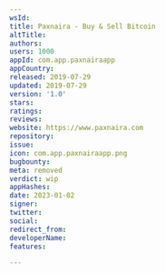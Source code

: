 ```yaml
---
wsId: 
title: Paxnaira - Buy & Sell Bitcoin
altTitle: 
authors: 
users: 1000
appId: com.app.paxnairaapp
appCountry: 
released: 2019-07-29
updated: 2019-07-29
version: '1.0'
stars: 
ratings: 
reviews: 
website: https://www.paxnaira.com
repository: 
issue: 
icon: com.app.paxnairaapp.png
bugbounty: 
meta: removed
verdict: wip
appHashes: 
date: 2023-01-02
signer: 
twitter: 
social: 
redirect_from: 
developerName: 
features: 

---
```


